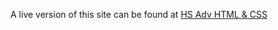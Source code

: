 A live version of this site can be found at <a href="http://hsilviaadvhc.butlerccwebdev.net/" target="_blank">HS Adv HTML & CSS</a>
